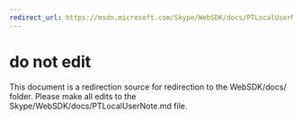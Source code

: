 ```yaml
---
redirect_url: https://msdn.microsoft.com/Skype/WebSDK/docs/PTLocalUserNote
---
```

# do not edit
This document is a redirection source for redirection to the WebSDK/docs/ folder. Please make all edits to the Skype/WebSDK/docs/PTLocalUserNote.md file.


